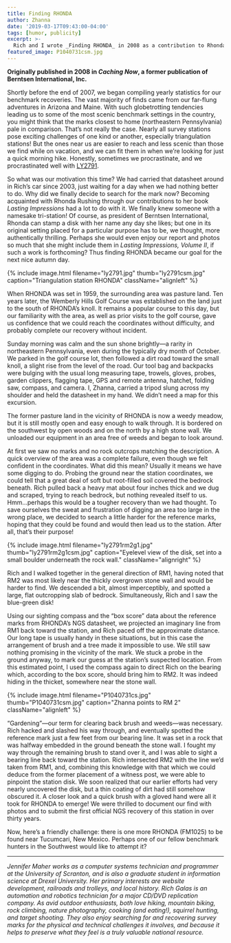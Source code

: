 ```yaml
---
title: Finding RHONDA
author: Zhanna
date: '2019-03-17T09:43:00-04:00'
tags: [humor, publicity]
excerpt: >-
  Rich and I wrote _Finding RHONDA_ in 2008 as a contribution to Rhonda Rushing's online publication _Caching Now_. That publication seems to be defunct now and the previous content is gone, so I'm publishing our article here in its original form.
featured_image: P1040731csm.jpg
---
```


**Originally published in 2008 in _Caching Now_, a former publication of Berntsen International, Inc.**

Shortly before the end of 2007, we began compiling yearly statistics for our benchmark recoveries. The vast majority of finds came from our far-flung adventures in Arizona and Maine. With such globetrotting tendencies leading us to some of the most scenic benchmark settings in the country, you might think that the marks closest to home (northeastern Pennsylvania) pale in comparison. That’s not really the case. Nearly all survey stations pose exciting challenges of one kind or another, especially triangulation stations! But the ones near us are easier to reach and less scenic than those we find while on vacation, and we can fit them in when we’re looking for just a quick morning hike. Honestly, sometimes we procrastinate, and we procrastinated well with [LY2791](/surveymarks/ly2791/).
 
So what was our motivation this time? We had carried that datasheet around in Rich’s car since 2003, just waiting for a day when we had nothing better to do. Why did we finally decide to search for the mark now? Becoming acquainted with Rhonda Rushing through our contributions to her book _Lasting Impressions_ had a lot to do with it. We finally knew someone with a namesake tri-station! Of course, as president of Berntsen International, Rhonda can stamp a disk with her name any day she likes; but one in its original setting placed for a particular purpose has to be, we thought, more authentically thrilling. Perhaps she would even enjoy our report and photos so much that she might include them in _Lasting Impressions, Volume II_, if such a work is forthcoming? Thus finding RHONDA became our goal for the next nice autumn day.
  
{% include image.html filename="ly2791.jpg" thumb="ly2791csm.jpg" caption="Triangulation station RHONDA" className="alignleft" %}

When RHONDA was set in 1959, the surrounding area was pasture land. Ten years later, the Wemberly Hills Golf Course was established on the land just to the south of RHONDA’s knoll. It remains a popular course to this day, but our familiarity with the area, as well as prior visits to the golf course, gave us confidence that we could reach the coordinates without difficulty, and probably complete our recovery without incident.
 
Sunday morning was calm and the sun shone brightly—a rarity in northeastern Pennsylvania, even during the typically dry month of October. We parked in the golf course lot, then followed a dirt road toward the small knoll, a slight rise from the level of the road. Our tool bag and backpacks were bulging with the usual long measuring tape, trowels, gloves, probes, garden clippers, flagging tape, GPS and remote antenna, hatchet, folding saw, compass, and camera. I, Zhanna, carried a tripod slung across my shoulder and held the datasheet in my hand. We didn’t need a map for this excursion.
 
The former pasture land in the vicinity of RHONDA is now a weedy meadow, but it is still mostly open and easy enough to walk through. It is bordered on the southwest by open woods and on the north by a high stone wall. We unloaded our equipment in an area free of weeds and began to look around.
 
At first we saw no marks and no rock outcrops matching the description. A quick overview of the area was a complete failure, even though we felt confident in the coordinates. What did this mean? Usually it means we have some digging to do. Probing the ground near the station coordinates, we could tell that a great deal of soft but root-filled soil covered the bedrock beneath. Rich pulled back a heavy mat about four inches thick and we dug and scraped, trying to reach bedrock, but nothing revealed itself to us. Hmm…perhaps this would be a tougher recovery than we had thought. To save ourselves the sweat and frustration of digging an area too large in the wrong place, we decided to search a little harder for the reference marks, hoping that they could be found and would then lead us to the station. After all, that’s their purpose!

{% include image.html filename="ly2791rm2g1.jpg" thumb="ly2791rm2g1csm.jpg" caption="Eyelevel view of the disk, set into a small boulder underneath the rock wall." className="alignright" %}

Rich and I walked together in the general direction of RM1, having noted that RM2 was most likely near the thickly overgrown stone wall and would be harder to find. We descended a bit, almost imperceptibly, and spotted a large, flat outcropping slab of bedrock. Simultaneously, Rich and I saw the blue-green disk!
  
Using our sighting compass and the “box score” data about the reference marks from RHONDA’s NGS datasheet, we projected an imaginary line from RM1 back toward the station, and Rich paced off the approximate distance. Our long tape is usually handy in these situations, but in this case the arrangement of brush and a tree made it impossible to use. We still saw nothing promising in the vicinity of the mark. We stuck a probe in the ground anyway, to mark our guess at the station’s suspected location. From this estimated point, I used the compass again to direct Rich on the bearing which, according to the box score, should bring him to RM2. It was indeed hiding in the thicket, somewhere near the stone wall.

{% include image.html filename="P1040731cs.jpg" thumb="P1040731csm.jpg" caption="Zhanna points to RM 2" className="alignleft" %}

“Gardening”—our term for clearing back brush and weeds—was necessary. Rich hacked and slashed his way through, and eventually spotted the reference mark just a few feet from our bearing line. It was set in  a rock that was halfway embedded in the ground beneath the stone wall. I fought my way through the remaining brush to stand over it, and I was able to sight a bearing line back toward the station. Rich intersected RM2 with the line we’d taken from RM1, and, combining this knowledge with that which we could deduce from the former placement of a witness post, we were able to pinpoint the station disk. We soon realized that our earlier efforts had very nearly uncovered the disk, but a thin coating of dirt had still somehow obscured it. A closer look and a quick brush with a gloved hand were all it took for RHONDA to emerge! We were thrilled to document our find with photos and to submit the first official NGS recovery of this station in over thirty years.
  
Now, here’s a friendly challenge: there is one more RHONDA (FM1025) to be found near Tucumcari, New Mexico. Perhaps one of our fellow benchmark hunters in the Southwest would like to attempt it?
 
___
 
_Jennifer Maher works as a computer systems technician and programmer at the University of Scranton, and is also a graduate student in information science at Drexel University. Her primary interests are website development, railroads and trolleys, and local history. Rich Galas is an automation and robotics technician for a major CD/DVD replication company. As avid outdoor enthusiasts, both love hiking, mountain biking, rock climbing, nature photography, cooking (and eating!), squirrel hunting, and target shooting. They also enjoy searching for and recovering survey marks for the physical and technical challenges it involves, and because it helps to preserve what they feel is a truly valuable national resource._